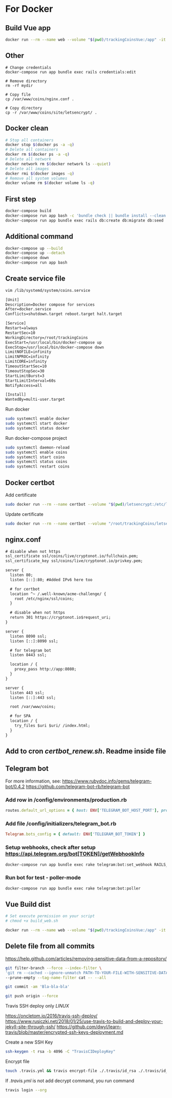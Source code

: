# For Docker

## Build Vue app

```bash
docker run --rm --name web --volume "$(pwd)/trackingCoinsVue:/app" -it node:latest bash -c "cd /app && npm install --global npm@latest && npm install && npm run build"
```

## Other

```bahs
# Change credentials
docker-compose run app bundle exec rails credentials:edit

# Remove directory
rm -rf mydir

# Copy file
cp /var/www/coins/nginx.conf .

# Copy directory
cp -r /var/www/coins/site/letsencrypt/ .
```

## Docker clean

```bash
# Stop all containers
docker stop $(docker ps -a -q)
# Delete all containers
docker rm $(docker ps -a -q)
# Delete all network
docker network rm $(docker network ls --quiet)
# Delete all images
docker rmi $(docker images -q)
# Remove all system volumes
docker volume rm $(docker volume ls -q)
```

## First step

```bash
docker-compose build
docker-compose run app bash -c 'bundle check || bundle install --clean'
docker-compose run app bundle exec rails db:create db:migrate db:seed
```

## Additional command

```bash
docker-compose up --build
docker-compose up --detach
docker-compose down
docker-compose run app bash
```

## Create service file

```bash
vim /lib/systemd/system/coins.service
```

```txt
[Unit]
Description=Docker compose for services
After=docker.service
Conflicts=shutdown.target reboot.target halt.target

[Service]
Restart=always
RestartSec=10
WorkingDirectory=/root/trackingCoins
ExecStart=/usr/local/bin/docker-compose up
ExecStop=/usr/local/bin/docker-compose down
LimitNOFILE=infinity
LimitNPROC=infinity
LimitCORE=infinity
TimeoutStartSec=10
TimeoutStopSec=30
StartLimitBurst=3
StartLimitInterval=60s
NotifyAccess=all

[Install]
WantedBy=multi-user.target
```

Run docker

```bash
sudo systemctl enable docker
sudo systemctl start docker
sudo systemctl status docker
```

Run docker-compose project

```bash
sudo systemctl daemon-reload
sudo systemctl enable coins
sudo systemctl start coins
sudo systemctl status coins
sudo systemctl restart coins
```

## Docker certbot

Add certificate

```bash
sudo docker run --rm --name certbot --volume "$(pwd)/letsencrypt:/etc/letsencrypt" certbot/certbot certonly --webroot --agree-tos --manual-public-ip-logging-ok --domains domain.name --email example@example.com --webroot-path /etc/letsencrypt
```

Update certificate

```bash
sudo docker run --rm --name certbot --volume "/root/trackingCoins/letsencrypt:/etc/letsencrypt" certbot/certbot renew
```

## nginx.conf

```txt
# disable when not https
ssl_certificate ssl/coins/live/cryptonot.io/fullchain.pem;
ssl_certificate_key ssl/coins/live/cryptonot.io/privkey.pem;

server {
  listen 80;
  listen [::]:80; #Added IPv6 here too

  # for certbot
  location ^~ /.well-known/acme-challenge/ {
    root /etc/nginx/ssl/coins;
  }

  # disable when not https
  return 301 https://cryptonot.io$request_uri;
}

server {
  listen 8090 ssl;
  listen [::]:8090 ssl;

  # for telegram bot
  listen 8443 ssl;

  location / {
    proxy_pass http://app:8080;
  }
}

server {
  listen 443 ssl;
  listen [::]:443 ssl;

  root /var/www/coins;

  # for SPA
  location / {
    try_files $uri $uri/ /index.html;
  }
}
```

## Add to cron *certbot_renew.sh*. Readme inside file

## Telegram bot

For more information, see:
<https://www.rubydoc.info/gems/telegram-bot/0.4.2>
<https://github.com/telegram-bot-rb/telegram-bot>

### Add row in /config/environments/production.rb

```ruby
routes.default_url_options = { host: ENV['TELEGRAM_BOT_HOST_PORT'], protocol: :https }
```

### Add file /config/initializers/telegram_bot.rb

```ruby
Telegram.bots_config = { default: ENV['TELEGRAM_BOT_TOKEN'] }
```

### Setup webhooks, check after setup <https://api.telegram.org/bot[TOKEN]/getWebhookInfo>

```bash
docker-compose run app bundle exec rake telegram:bot:set_webhook RAILS_ENV=production
```

### Run bot for test - poller-mode

```bash
docker-compose run app bundle exec rake telegram:bot:poller
```

## Vue Build dist

```bash
# Set execute permission on your script
# chmod +x build_web.sh

docker run --rm --name web --volume "$(pwd)/trackingCoinsVue:/app" -it node:latest bash -c "cd /app && npm install --global npm@latest && npm install && npm run build"
```

## Delete file from all commits

https://help.github.com/articles/removing-sensitive-data-from-a-repository/

```bash
git filter-branch --force --index-filter \
'git rm --cached --ignore-unmatch PATH-TO-YOUR-FILE-WITH-SENSITIVE-DATA' \
--prune-empty --tag-name-filter cat -- --all

git commit -am 'Bla-bla-bla'

git push origin --force
```

Travis SSH deploy only *LINUX*

https://oncletom.io/2016/travis-ssh-deploy/
https://www.rusiczki.net/2018/01/25/use-travis-to-build-and-deploy-your-jekyll-site-through-ssh/
https://github.com/dwyl/learn-travis/blob/master/encrypted-ssh-keys-deployment.md

Create a new SSH Key

```bash
ssh-keygen -t rsa -b 4096 -C "TravisCIDeployKey"
```

Encrypt file 

```bash
touch .travis.yml && travis encrypt-file ./.travis/id_rsa ./.travis/id_rsa.enc --add
```

If *.travis.yml* is not add decrypt command, you run command 

```bash
travis login --org
```
